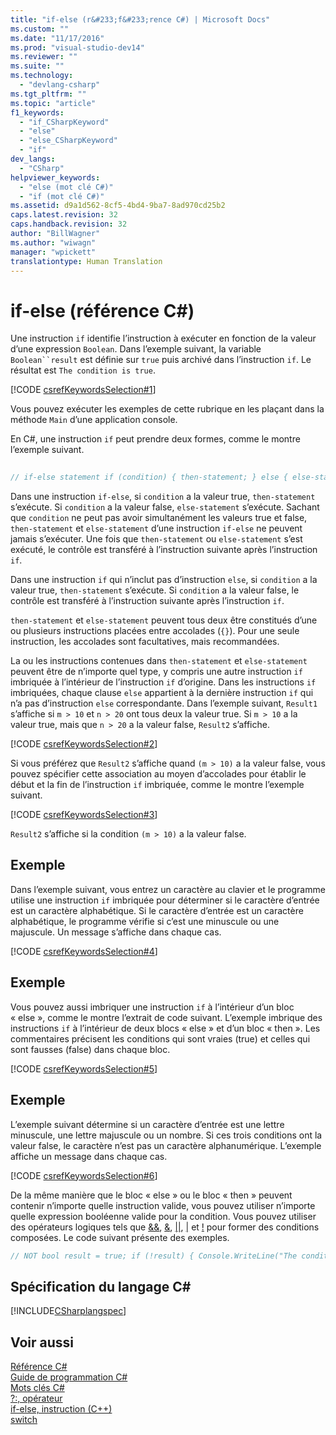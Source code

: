 ```yaml
---
title: "if-else (r&#233;f&#233;rence C#) | Microsoft Docs"
ms.custom: ""
ms.date: "11/17/2016"
ms.prod: "visual-studio-dev14"
ms.reviewer: ""
ms.suite: ""
ms.technology: 
  - "devlang-csharp"
ms.tgt_pltfrm: ""
ms.topic: "article"
f1_keywords: 
  - "if_CSharpKeyword"
  - "else"
  - "else_CSharpKeyword"
  - "if"
dev_langs: 
  - "CSharp"
helpviewer_keywords: 
  - "else (mot clé C#)"
  - "if (mot clé C#)"
ms.assetid: d9a1d562-8cf5-4bd4-9ba7-8ad970cd25b2
caps.latest.revision: 32
caps.handback.revision: 32
author: "BillWagner"
ms.author: "wiwagn"
manager: "wpickett"
translationtype: Human Translation
---
```

# if-else (r&#233;f&#233;rence C#)
Une instruction `if` identifie l’instruction à exécuter en fonction de la valeur d’une expression `Boolean`. Dans l’exemple suivant, la variable `Boolean``result` est définie sur `true` puis archivé dans l’instruction `if`. Le résultat est `The condition is true`.  
  
 [!CODE [csrefKeywordsSelection#1](../CodeSnippet/VS_Snippets_VBCSharp/csrefKeywordsSelection#1)]  
  
 Vous pouvez exécuter les exemples de cette rubrique en les plaçant dans la méthode `Main` d’une application console.  
  
 En C\#, une instruction `if` peut prendre deux formes, comme le montre l’exemple suivant.  
  
```c#  
  
// if-else statement if (condition) { then-statement; } else { else-statement; } // Next statement in the program. // if statement without an else if (condition) { then-statement; } // Next statement in the program.  
```  
  
 Dans une instruction `if-else`, si `condition` a la valeur true, `then-statement` s’exécute. Si `condition` a la valeur false, `else-statement` s’exécute. Sachant que `condition` ne peut pas avoir simultanément les valeurs true et false, `then-statement` et `else-statement` d’une instruction `if-else` ne peuvent jamais s’exécuter. Une fois que `then-statement` ou `else-statement` s’est exécuté, le contrôle est transféré à l’instruction suivante après l’instruction `if`.  
  
 Dans une instruction `if` qui n’inclut pas d’instruction `else`, si `condition` a la valeur true, `then-statement` s’exécute. Si `condition` a la valeur false, le contrôle est transféré à l’instruction suivante après l’instruction `if`.  
  
 `then-statement` et `else-statement` peuvent tous deux être constitués d’une ou plusieurs instructions placées entre accolades \(`{}`\). Pour une seule instruction, les accolades sont facultatives, mais recommandées.  
  
 La ou les instructions contenues dans `then-statement` et `else-statement` peuvent être de n’importe quel type, y compris une autre instruction `if` imbriquée à l’intérieur de l’instruction `if` d’origine. Dans les instructions `if` imbriquées, chaque clause `else` appartient à la dernière instruction `if` qui n’a pas d’instruction `else` correspondante. Dans l’exemple suivant, `Result1` s’affiche si `m > 10` et `n > 20` ont tous deux la valeur true. Si `m > 10` a la valeur true, mais que `n > 20` a la valeur false, `Result2` s’affiche.  
  
 [!CODE [csrefKeywordsSelection#2](../CodeSnippet/VS_Snippets_VBCSharp/csrefKeywordsSelection#2)]  
  
 Si vous préférez que `Result2` s’affiche quand `(m > 10)` a la valeur false, vous pouvez spécifier cette association au moyen d’accolades pour établir le début et la fin de l’instruction `if` imbriquée, comme le montre l’exemple suivant.  
  
 [!CODE [csrefKeywordsSelection#3](../CodeSnippet/VS_Snippets_VBCSharp/csrefKeywordsSelection#3)]  
  
 `Result2` s’affiche si la condition `(m > 10)` a la valeur false.  
  
## Exemple  
 Dans l’exemple suivant, vous entrez un caractère au clavier et le programme utilise une instruction `if` imbriquée pour déterminer si le caractère d’entrée est un caractère alphabétique. Si le caractère d’entrée est un caractère alphabétique, le programme vérifie si c’est une minuscule ou une majuscule. Un message s’affiche dans chaque cas.  
  
 [!CODE [csrefKeywordsSelection#4](../CodeSnippet/VS_Snippets_VBCSharp/csrefKeywordsSelection#4)]  
  
## Exemple  
 Vous pouvez aussi imbriquer une instruction `if` à l’intérieur d’un bloc « else », comme le montre l’extrait de code suivant. L’exemple imbrique des instructions `if` à l’intérieur de deux blocs « else » et d’un bloc « then ». Les commentaires précisent les conditions qui sont vraies \(true\) et celles qui sont fausses \(false\) dans chaque bloc.  
  
 [!CODE [csrefKeywordsSelection#5](../CodeSnippet/VS_Snippets_VBCSharp/csrefKeywordsSelection#5)]  
  
## Exemple  
 L’exemple suivant détermine si un caractère d’entrée est une lettre minuscule, une lettre majuscule ou un nombre. Si ces trois conditions ont la valeur false, le caractère n’est pas un caractère alphanumérique. L’exemple affiche un message dans chaque cas.  
  
 [!CODE [csrefKeywordsSelection#6](../CodeSnippet/VS_Snippets_VBCSharp/csrefKeywordsSelection#6)]  
  
 De la même manière que le bloc « else » ou le bloc « then » peuvent contenir n’importe quelle instruction valide, vous pouvez utiliser n’importe quelle expression booléenne valide pour la condition. Vous pouvez utiliser des opérateurs logiques tels que [&&](../../../csharp/language-reference/operators/conditional-and-operator.md), [&](../../../csharp/language-reference/operators/and-operator.md), [&#124;&#124;](../../../csharp/language-reference/operators/conditional-or-operator.md), [&#124;](../../../csharp/language-reference/operators/or-operator.md) et [\!](../../../csharp/language-reference/operators/logical-negation-operator.md) pour former des conditions composées. Le code suivant présente des exemples.  
  
```c#  
// NOT bool result = true; if (!result) { Console.WriteLine("The condition is true (result is false)."); } else { Console.WriteLine("The condition is false (result is true)."); } // Short-circuit AND int m = 9; int n = 7; int p = 5; if (m >= n && m >= p) { Console.WriteLine("Nothing is larger than m."); } // AND and NOT if (m >= n && !(p > m)) { Console.WriteLine("Nothing is larger than m."); } // Short-circuit OR if (m > n || m > p) { Console.WriteLine("m isn't the smallest."); } // NOT and OR m = 4; if (!(m >= n || m >= p)) { Console.WriteLine("Now m is the smallest."); } // Output: // The condition is false (result is true). // Nothing is larger than m. // Nothing is larger than m. // m isn't the smallest. // Now m is the smallest.  
```  
  
## Spécification du langage C\#  
 [!INCLUDE[CSharplangspec](../../../csharp/language-reference/keywords/includes/csharplangspec_md.md)]  
  
## Voir aussi  
 [Référence C\#](../../../csharp/language-reference/index.md)   
 [Guide de programmation C\#](../../../csharp/programming-guide/index.md)   
 [Mots clés C\#](../../../csharp/language-reference/keywords/index.md)   
 [?:, opérateur](../../../csharp/language-reference/operators/conditional-operator.md)   
 [if\-else, instruction \(C\+\+\)](/visual-cpp/cpp/if-else-statement-cpp)   
 [switch](../../../csharp/language-reference/keywords/switch.md)